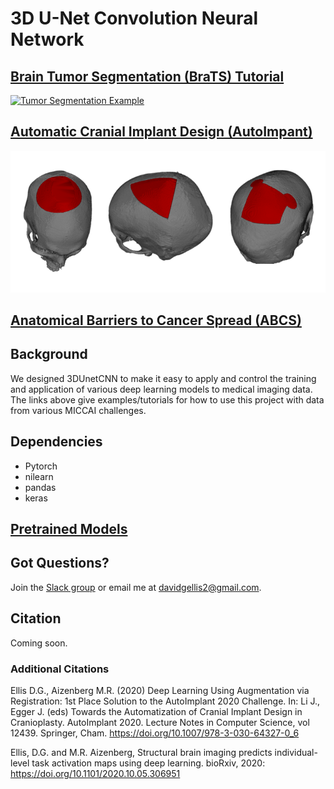# 3D U-Net Convolution Neural Network
## [Brain Tumor Segmentation (BraTS) Tutorial](examples/brats2020)
[![Tumor Segmentation Example](legacy/doc/tumor_segmentation_illusatration.gif)](examples/brats2020)
## [Automatic Cranial Implant Design (AutoImpant)](examples/autoimplant2020)
[![ Segmentation Example](doc/AutoImplant-Viz.png)](examples/autoimplant2020)
## [Anatomical Barriers to Cancer Spread (ABCS)](examples/abcs2020)
## Background
We designed 3DUnetCNN to make it easy to apply and control the training and application of various deep learning models to medical imaging data.
The links above give examples/tutorials for how to use this project with data from various MICCAI challenges.

## Dependencies
* Pytorch
* nilearn
* pandas
* keras

## [Pretrained Models](https://zenodo.org/record/4289225)

## Got Questions?
Join the [Slack group](https://join.slack.com/t/3dunet/shared_invite/zt-nto1zzth-IJDmwEkRi1ftk50KZXCBYg) or email me at davidgellis2@gmail.com.


## Citation
Coming soon.

### Additional Citations
Ellis D.G., Aizenberg M.R. (2020) Deep Learning Using Augmentation via Registration: 1st Place Solution to the AutoImplant 2020 Challenge. In: Li J., Egger J. (eds) Towards the Automatization of Cranial Implant Design in Cranioplasty. AutoImplant 2020. Lecture Notes in Computer Science, vol 12439. Springer, Cham. https://doi.org/10.1007/978-3-030-64327-0_6

Ellis, D.G. and M.R. Aizenberg, Structural brain imaging predicts individual-level task activation maps using deep learning. bioRxiv, 2020: https://doi.org/10.1101/2020.10.05.306951
